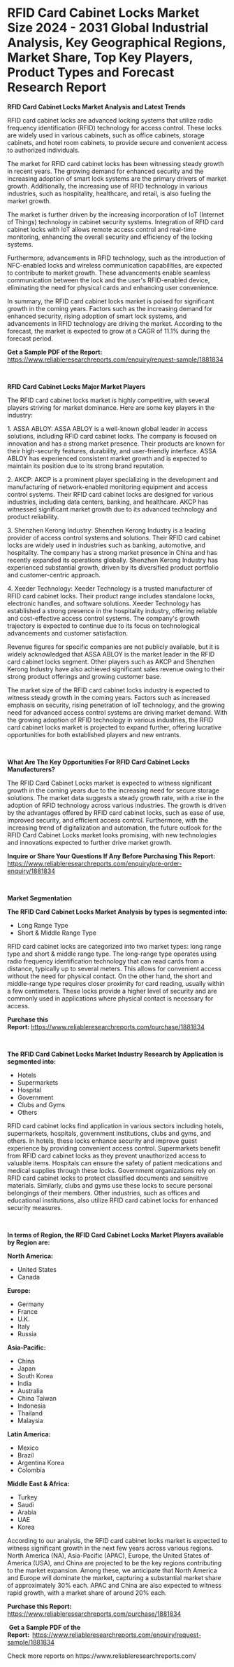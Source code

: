 <p><h1>RFID Card Cabinet Locks Market Size 2024 - 2031 Global Industrial Analysis, Key Geographical Regions, Market Share, Top Key Players, Product Types and Forecast Research Report</h1></p><p><strong>RFID Card Cabinet Locks Market Analysis and Latest Trends</strong></p>
<p><p>RFID card cabinet locks are advanced locking systems that utilize radio frequency identification (RFID) technology for access control. These locks are widely used in various cabinets, such as office cabinets, storage cabinets, and hotel room cabinets, to provide secure and convenient access to authorized individuals.</p><p>The market for RFID card cabinet locks has been witnessing steady growth in recent years. The growing demand for enhanced security and the increasing adoption of smart lock systems are the primary drivers of market growth. Additionally, the increasing use of RFID technology in various industries, such as hospitality, healthcare, and retail, is also fueling the market growth.</p><p>The market is further driven by the increasing incorporation of IoT (Internet of Things) technology in cabinet security systems. Integration of RFID card cabinet locks with IoT allows remote access control and real-time monitoring, enhancing the overall security and efficiency of the locking systems.</p><p>Furthermore, advancements in RFID technology, such as the introduction of NFC-enabled locks and wireless communication capabilities, are expected to contribute to market growth. These advancements enable seamless communication between the lock and the user's RFID-enabled device, eliminating the need for physical cards and enhancing user convenience.</p><p>In summary, the RFID card cabinet locks market is poised for significant growth in the coming years. Factors such as the increasing demand for enhanced security, rising adoption of smart lock systems, and advancements in RFID technology are driving the market. According to the forecast, the market is expected to grow at a CAGR of 11.1% during the forecast period.</p></p>
<p><strong>Get a Sample PDF of the Report:&nbsp;</strong> <a href="https://www.reliableresearchreports.com/enquiry/request-sample/1881834">https://www.reliableresearchreports.com/enquiry/request-sample/1881834</a></p>
<p>&nbsp;</p>
<p><strong>RFID Card Cabinet Locks Major Market Players</strong></p>
<p><p>The RFID card cabinet locks market is highly competitive, with several players striving for market dominance. Here are some key players in the industry:</p><p>1. ASSA ABLOY: ASSA ABLOY is a well-known global leader in access solutions, including RFID card cabinet locks. The company is focused on innovation and has a strong market presence. Their products are known for their high-security features, durability, and user-friendly interface. ASSA ABLOY has experienced consistent market growth and is expected to maintain its position due to its strong brand reputation.</p><p>2. AKCP: AKCP is a prominent player specializing in the development and manufacturing of network-enabled monitoring equipment and access control systems. Their RFID card cabinet locks are designed for various industries, including data centers, banking, and healthcare. AKCP has witnessed significant market growth due to its advanced technology and product reliability.</p><p>3. Shenzhen Kerong Industry: Shenzhen Kerong Industry is a leading provider of access control systems and solutions. Their RFID card cabinet locks are widely used in industries such as banking, automotive, and hospitality. The company has a strong market presence in China and has recently expanded its operations globally. Shenzhen Kerong Industry has experienced substantial growth, driven by its diversified product portfolio and customer-centric approach.</p><p>4. Xeeder Technology: Xeeder Technology is a trusted manufacturer of RFID card cabinet locks. Their product range includes standalone locks, electronic handles, and software solutions. Xeeder Technology has established a strong presence in the hospitality industry, offering reliable and cost-effective access control systems. The company's growth trajectory is expected to continue due to its focus on technological advancements and customer satisfaction.</p><p>Revenue figures for specific companies are not publicly available, but it is widely acknowledged that ASSA ABLOY is the market leader in the RFID card cabinet locks segment. Other players such as AKCP and Shenzhen Kerong Industry have also achieved significant sales revenue owing to their strong product offerings and growing customer base.</p><p>The market size of the RFID card cabinet locks industry is expected to witness steady growth in the coming years. Factors such as increased emphasis on security, rising penetration of IoT technology, and the growing need for advanced access control systems are driving market demand. With the growing adoption of RFID technology in various industries, the RFID card cabinet locks market is projected to expand further, offering lucrative opportunities for both established players and new entrants.</p></p>
<p>&nbsp;</p>
<p><strong>What Are The Key Opportunities For RFID Card Cabinet Locks Manufacturers?</strong></p>
<p><p>The RFID Card Cabinet Locks market is expected to witness significant growth in the coming years due to the increasing need for secure storage solutions. The market data suggests a steady growth rate, with a rise in the adoption of RFID technology across various industries. The growth is driven by the advantages offered by RFID card cabinet locks, such as ease of use, improved security, and efficient access control. Furthermore, with the increasing trend of digitalization and automation, the future outlook for the RFID Card Cabinet Locks market looks promising, with new technologies and innovations expected to further drive market growth.</p></p>
<p><strong>Inquire or Share Your Questions If Any Before Purchasing This Report:</strong> <a href="https://www.reliableresearchreports.com/enquiry/pre-order-enquiry/1881834">https://www.reliableresearchreports.com/enquiry/pre-order-enquiry/1881834</a></p>
<p>&nbsp;</p>
<p><strong>Market Segmentation</strong></p>
<p><strong>The RFID Card Cabinet Locks Market Analysis by types is segmented into:</strong></p>
<p><ul><li>Long Range Type</li><li>Short & Middle Range Type</li></ul></p>
<p><p>RFID card cabinet locks are categorized into two market types: long range type and short & middle range type. The long-range type operates using radio frequency identification technology that can read cards from a distance, typically up to several meters. This allows for convenient access without the need for physical contact. On the other hand, the short and middle-range type requires closer proximity for card reading, usually within a few centimeters. These locks provide a higher level of security and are commonly used in applications where physical contact is necessary for access.</p></p>
<p><strong>Purchase this Report:&nbsp;</strong><a href="https://www.reliableresearchreports.com/purchase/1881834">https://www.reliableresearchreports.com/purchase/1881834</a></p>
<p>&nbsp;</p>
<p><strong>The RFID Card Cabinet Locks Market Industry Research by Application is segmented into:</strong></p>
<p><ul><li>Hotels</li><li>Supermarkets</li><li>Hospital</li><li>Government</li><li>Clubs and Gyms</li><li>Others</li></ul></p>
<p><p>RFID card cabinet locks find application in various sectors including hotels, supermarkets, hospitals, government institutions, clubs and gyms, and others. In hotels, these locks enhance security and improve guest experience by providing convenient access control. Supermarkets benefit from RFID card cabinet locks as they prevent unauthorized access to valuable items. Hospitals can ensure the safety of patient medications and medical supplies through these locks. Government organizations rely on RFID card cabinet locks to protect classified documents and sensitive materials. Similarly, clubs and gyms use these locks to secure personal belongings of their members. Other industries, such as offices and educational institutions, also utilize RFID card cabinet locks for enhanced security measures.</p></p>
<p>&nbsp;</p>
<p><strong>In terms of Region, the RFID Card Cabinet Locks Market Players available by Region are:</strong></p>
<p>
    <p> <strong> North America: </strong>
        <ul>
            <li>United States</li>
            <li>Canada</li>
        </ul>
        </p> 
    <p> <strong> Europe: </strong>
        <ul>
            <li>Germany</li>
            <li>France</li>
            <li>U.K.</li>
            <li>Italy</li>
            <li>Russia</li>
        </ul>
        </p> 
    <p> <strong> Asia-Pacific: </strong>
        <ul>
            <li>China</li>
            <li>Japan</li>
            <li>South Korea</li>
            <li>India</li>
            <li>Australia</li>
            <li>China Taiwan</li>
            <li>Indonesia</li>
            <li>Thailand</li>
            <li>Malaysia</li>
        </ul>
        </p> 
    <p> <strong> Latin America: </strong>
        <ul>
            <li>Mexico</li>
            <li>Brazil</li>
            <li>Argentina Korea</li>
            <li>Colombia</li>
        </ul>
        </p> 
    <p> <strong> Middle East & Africa: </strong>
        <ul>
            <li>Turkey</li>
            <li>Saudi</li>
            <li>Arabia</li>
            <li>UAE</li>
            <li>Korea</li>
        </ul>
    </p>
    </p>
<p><p>According to our analysis, the RFID card cabinet locks market is expected to witness significant growth in the next few years across various regions. North America (NA), Asia-Pacific (APAC), Europe, the United States of America (USA), and China are projected to be the key regions contributing to the market expansion. Among these, we anticipate that North America and Europe will dominate the market, capturing a substantial market share of approximately 30% each. APAC and China are also expected to witness rapid growth, with a market share of around 20% each.</p></p>
<p><strong>Purchase this Report: </strong><a href="https://www.reliableresearchreports.com/purchase/1881834">https://www.reliableresearchreports.com/purchase/1881834</a></p>
<p>&nbsp;<strong>Get a Sample PDF of the Report:&nbsp;&nbsp;</strong><a href="https://www.reliableresearchreports.com/enquiry/request-sample/1881834">https://www.reliableresearchreports.com/enquiry/request-sample/1881834</a></p>
<p><strong></strong></p>
<p>Check more reports on https://www.reliableresearchreports.com/</p>
